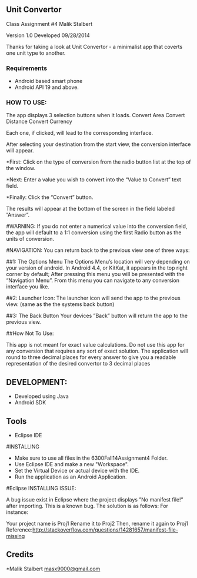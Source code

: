 ## Unit Convertor
Class Assignment #4
Malik Stalbert

Version 1.0
Developed 09/28/2014

Thanks for taking a look at Unit Convertor - a minimalist app that coverts one unit type to another.

### Requirements

* Android based smart phone
* Android API 19 and above.


### HOW TO USE:

The app displays 3 selection buttons when it loads.
Convert Area
Convert Distance
Convert Currency

Each one, if clicked, will lead to the corresponding interface.

After selecting your destination from the start view, the conversion interface will appear.

*First:
Click on the type of conversion from the radio button list at the top of the window.

*Next:
Enter a value you wish to convert into the “Value to Convert” text field.

*Finally:
Click the “Convert” button.

The results will appear at the bottom of the screen in the field labeled ”Answer”.

#WARNING:
If you do not enter a numerical value into the conversion field, the app will default to a 1:1 conversion using the first Radio button as the units of conversion.



#NAVIGATION:
You can return back to the previous view one of three ways:
 
##1: The Options Menu
The Options Menu’s location will very depending on your version of android.  In Android 4.4, or KitKat, it appears in the top right corner by default; After pressing this menu you will be presented with the “Navigation Menu”. From this menu you can navigate to any conversion interface you like.

##2: Launcher Icon:
The launcher icon will send the app to the previous view. (same as the the systems back button) 

##3: The Back Button
Your devices ”Back” button will return the app to the previous view.


##How Not To Use:

This app is not meant for exact value calculations. Do not use this app for any conversion that requires any sort of exact solution.
The application will round to three decimal places for every answer to give you a readable representation of the desired convertor to 3 decimal places


## DEVELOPMENT:

* Developed using Java
* Android SDK


## Tools
* Eclipse IDE

#INSTALLING
* Make sure to use all files in the 6300Fall14Assignment4 Folder.
* Use Eclipse IDE and make a new "Workspace".
* Set the Virtual Device or actual device with the IDE.
* Run the application as an Android Application.


#Eclipse INSTALLING ISSUE:

A bug issue exist in Eclipse where the project displays ”No manifest file!” after importing. This is a known bug. The solution is as follows:
For instance:

Your project name is Proj1
Rename it to Proj2
Then, rename it again to Proj1
Reference:http://stackoverflow.com/questions/14281657/manifest-file-missing

## Credits
*Malik Stalbert
masx9000@gmail.com
